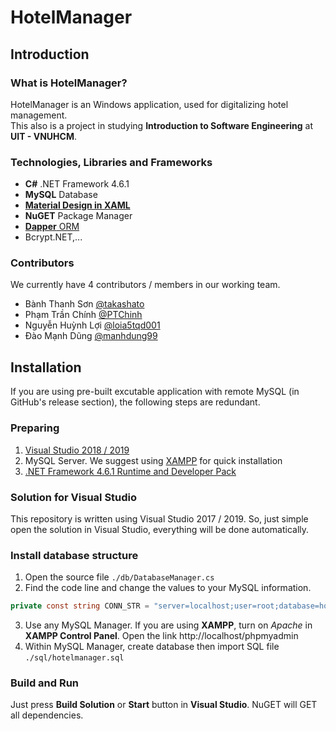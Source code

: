 # HotelManager
## Introduction
### What is **HotelManager**?
HotelManager is an Windows application, used for digitalizing hotel management.  
This also is a project in studying **Introduction to Software Engineering** at **UIT - VNUHCM**.
### Technologies, Libraries and Frameworks
- **C#** .NET Framework 4.6.1
- **MySQL** Database
- [**Material Design in XAML**](http://materialdesigninxaml.net)
- **NuGET** Package Manager
- [**Dapper** ORM](https://dapper-tutorial.net/)
- Bcrypt.NET,...
### Contributors
We currently have 4 contributors / members in our working team.
- Bành Thanh Sơn [@takashato](https://github.com/takashato)
- Phạm Trần Chính [@PTChinh](https://github.com/PTChinh)
- Nguyễn Huỳnh Lợi [@loia5tqd001](https://github.com/loia5tqd001)
- Đào Mạnh Dũng [@manhdung99](https://github.com/manhdung99)
## Installation
If you are using pre-built excutable application with remote MySQL (in GitHub's release section), the following steps are redundant.
### Preparing
1. [Visual Studio 2018 / 2019](https://visualstudio.microsoft.com/)
2. MySQL Server. We suggest using [XAMPP](https://www.apachefriends.org/index.html) for quick installation
3. [.NET Framework 4.6.1 Runtime and Developer Pack](https://dotnet.microsoft.com/download/dotnet-framework/net461)
### Solution for Visual Studio
This repository is written using Visual Studio 2017 / 2019. So, just simple open the solution in Visual Studio, everything will be done automatically.
### Install database structure
1. Open the source file `./db/DatabaseManager.cs`
2. Find the code line and change the values to your MySQL information.
```csharp
private const string CONN_STR = "server=localhost;user=root;database=hotelmanager;port=3306;password=";
```
3. Use any MySQL Manager. If you are using **XAMPP**, turn on *Apache* in **XAMPP Control Panel**. Open the link http://localhost/phpmyadmin
4. Within MySQL Manager, create database then import SQL file `./sql/hotelmanager.sql`
### Build and Run
Just press **Build Solution** or **Start** button in **Visual Studio**. NuGET will GET all dependencies.
